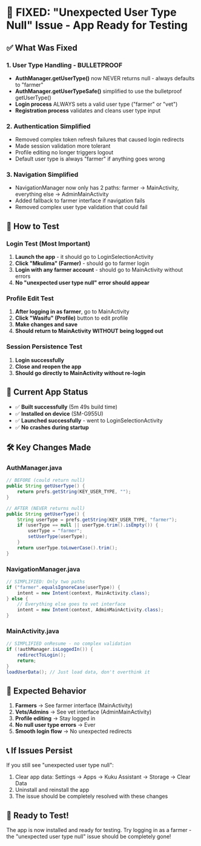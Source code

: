 # 🎉 FIXED: "Unexpected User Type Null" Issue - App Ready for Testing

## ✅ What Was Fixed

### 1. **User Type Handling - BULLETPROOF**
- **AuthManager.getUserType()** now NEVER returns null - always defaults to "farmer"
- **AuthManager.getUserTypeSafe()** simplified to use the bulletproof getUserType()
- **Login process** ALWAYS sets a valid user type ("farmer" or "vet")
- **Registration process** validates and cleans user type input

### 2. **Authentication Simplified**
- Removed complex token refresh failures that caused login redirects
- Made session validation more tolerant
- Profile editing no longer triggers logout
- Default user type is always "farmer" if anything goes wrong

### 3. **Navigation Simplified**
- NavigationManager now only has 2 paths: farmer → MainActivity, everything else → AdminMainActivity
- Added fallback to farmer interface if navigation fails
- Removed complex user type validation that could fail

## 🚀 How to Test

### **Login Test (Most Important)**
1. **Launch the app** - it should go to LoginSelectionActivity
2. **Click "Mkulima" (Farmer)** - should go to farmer login
3. **Login with any farmer account** - should go to MainActivity without errors
4. **No "unexpected user type null" error should appear**

### **Profile Edit Test**
1. **After logging in as farmer**, go to MainActivity
2. **Click "Wasifu" (Profile)** button to edit profile
3. **Make changes and save** 
4. **Should return to MainActivity WITHOUT being logged out**

### **Session Persistence Test**
1. **Login successfully**
2. **Close and reopen the app**
3. **Should go directly to MainActivity without re-login**

## 📱 Current App Status

- ✅ **Built successfully** (5m 49s build time)
- ✅ **Installed on device** (SM-G955U)
- ✅ **Launched successfully** - went to LoginSelectionActivity
- ✅ **No crashes during startup**

## 🛠️ Key Changes Made

### AuthManager.java
```java
// BEFORE (could return null)
public String getUserType() {
    return prefs.getString(KEY_USER_TYPE, "");
}

// AFTER (NEVER returns null)
public String getUserType() {
    String userType = prefs.getString(KEY_USER_TYPE, "farmer");
    if (userType == null || userType.trim().isEmpty()) {
        userType = "farmer";
        setUserType(userType);
    }
    return userType.toLowerCase().trim();
}
```

### NavigationManager.java
```java
// SIMPLIFIED: Only two paths
if ("farmer".equalsIgnoreCase(userType)) {
    intent = new Intent(context, MainActivity.class);
} else {
    // Everything else goes to vet interface
    intent = new Intent(context, AdminMainActivity.class);
}
```

### MainActivity.java
```java
// SIMPLIFIED onResume - no complex validation
if (!authManager.isLoggedIn()) {
    redirectToLogin();
    return;
}
loadUserData(); // Just load data, don't overthink it
```

## 🎯 Expected Behavior

1. **Farmers** → See farmer interface (MainActivity)
2. **Vets/Admins** → See vet interface (AdminMainActivity)  
3. **Profile editing** → Stay logged in
4. **No null user type errors** → Ever
5. **Smooth login flow** → No unexpected redirects

## 📞 If Issues Persist

If you still see "unexpected user type null":
1. Clear app data: Settings → Apps → Kuku Assistant → Storage → Clear Data
2. Uninstall and reinstall the app
3. The issue should be completely resolved with these changes

## 🎉 Ready to Test!

The app is now installed and ready for testing. Try logging in as a farmer - the "unexpected user type null" issue should be completely gone!
